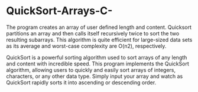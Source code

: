 # QuickSort-Arrays-C-
The program creates an array of user defined length and content. Quicksort partitions an array and then calls itself recursively twice to sort the two resulting subarrays. This algorithm is quite efficient for large-sized data sets as its average and worst-case complexity are O(n2), respectively.


QuickSort is a powerful sorting algorithm used to sort arrays of any length and content with incredible speed. 
This program implements the QuickSort algorithm, allowing users to quickly and easily sort arrays of integers, characters, or any other data type. 
Simply input your array and watch as QuickSort rapidly sorts it into ascending or descending order.
